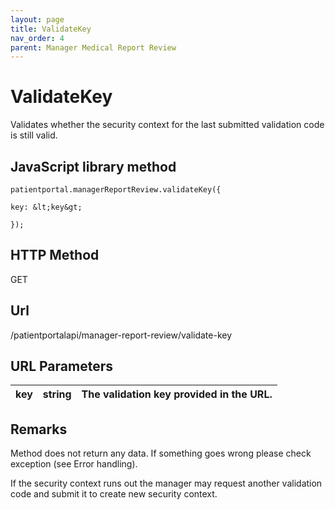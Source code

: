 ```yaml
---
layout: page
title: ValidateKey
nav_order: 4
parent: Manager Medical Report Review
---
```


# ValidateKeyValidates whether the security context for the last submitted validation code is still valid.## JavaScript library method```patientportal.managerReportReview.validateKey({key: &lt;key&gt;});```## HTTP MethodGET## ****Url****/patientportalapi/manager-report-review/validate-key## URL Parameters| key | string | The validation key provided in the URL. || --- | --- | --- |## RemarksMethod does not return any data. If something goes wrong please check exception (see Error handling).If the security context runs out the manager may request another validation code and submit it to create new security context.